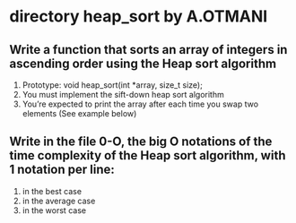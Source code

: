 # directory heap_sort by A.OTMANI
## Write a function that sorts an array of integers in ascending order using the Heap sort algorithm

1) Prototype: void heap_sort(int *array, size_t size);
2) You must implement the sift-down heap sort algorithm
3) You’re expected to print the array after each time you swap two elements (See example below)

## Write in the file 0-O, the big O notations of the time complexity of the Heap sort algorithm, with 1 notation per line:

1) in the best case
2) in the average case
3) in the worst case
